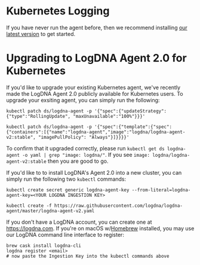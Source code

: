 # Kubernetes Logging

If you have never run the agent before, then we recommend installing [our latest version](https://github.com/logdna/logdna-agent-v2#installing-on-kubernetes)
to get started.

# Upgrading to LogDNA Agent 2.0 for Kubernetes

If you'd like to upgrade your existing Kubernetes agent, we've recently made the LogDNA Agent 2.0 publicly available for Kubernetes users.
To upgrade your exsiting agent, you can simply run the following:

```
kubectl patch ds/logdna-agent -p '{"spec":{"updateStrategy":{"type":"RollingUpdate", "maxUnavailable":"100%"}}}'

kubectl patch ds/logdna-agent -p '{"spec":{"template":{"spec":{"containers":[{"name":"logdna-agent","image":"logdna/logdna-agent-v2:stable", "imagePullPolicy": "Always"}]}}}}'
```

To confirm that it upgraded correctly, please run `kubectl get ds logdna-agent -o yaml | grep "image: logdna/"`.
If you see `image: logdna/logdna-agent-v2:stable` then you are good to go.

If you'd like to to install LogDNA's Agent 2.0 into a new cluster, you can simply run the following two `kubectl` commands:

```
kubectl create secret generic logdna-agent-key --from-literal=logdna-agent-key=<YOUR LOGDNA INGESTION KEY>

kubectl create -f https://raw.githubusercontent.com/logdna/logdna-agent/master/logdna-agent-v2.yaml
```

If you don't have a LogDNA account, you can create one at https://logdna.com.  If you're on macOS w/[Homebrew](https://brew.sh) installed,
you may use our LogDNA command line interface to register:

```
brew cask install logdna-cli
logdna register <email>
# now paste the Ingestion Key into the kubectl commands above
```
